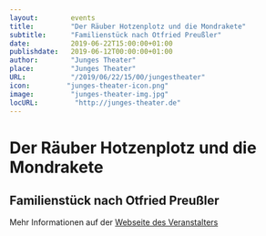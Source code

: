 ```yaml
---
layout:        events
title:         "Der Räuber Hotzenplotz und die Mondrakete"
subtitle:      "Familienstück nach Otfried Preußler"
date:          2019-06-22T15:00:00+01:00
publishdate:   2019-06-12T00:00:00+01:00
author:        "Junges Theater"
place:         "Junges Theater"
URL:           "/2019/06/22/15/00/jungestheater"
icon:         "junges-theater-icon.png"
image:         "junges-theater-img.jpg"
locURL:         "http://junges-theater.de"
---
```


Der Räuber Hotzenplotz und die Mondrakete
===========

Familienstück nach Otfried Preußler
-----------



Mehr Informationen auf der [Webseite des Veranstalters](http://www.junges-theater.de/content/index.php?id=695)
